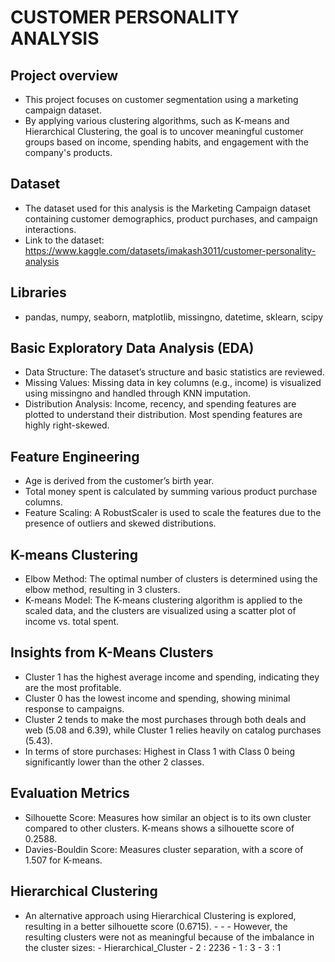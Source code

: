 # CUSTOMER PERSONALITY ANALYSIS

## Project overview
- This project focuses on customer segmentation using a marketing campaign dataset. 
- By applying various clustering algorithms, such as K-means and Hierarchical Clustering, the goal is to uncover meaningful customer groups based on income, spending habits, and engagement with the company's products.

## Dataset
- The dataset used for this analysis is the Marketing Campaign dataset containing customer demographics, product purchases, and campaign interactions.
- Link to the dataset: https://www.kaggle.com/datasets/imakash3011/customer-personality-analysis

## Libraries
- pandas, numpy, seaborn, matplotlib, missingno, datetime, sklearn, scipy

## Basic Exploratory Data Analysis (EDA)
- Data Structure: The dataset’s structure and basic statistics are reviewed.
- Missing Values: Missing data in key columns (e.g., income) is visualized using missingno and handled through KNN imputation.
- Distribution Analysis: Income, recency, and spending features are plotted to understand their distribution. Most spending features are highly right-skewed.

## Feature Engineering
- Age is derived from the customer’s birth year.
- Total money spent is calculated by summing various product purchase columns.
- Feature Scaling: A RobustScaler is used to scale the features due to the presence of outliers and skewed distributions.

## K-means Clustering
- Elbow Method: The optimal number of clusters is determined using the elbow method, resulting in 3 clusters.
- K-means Model: The K-means clustering algorithm is applied to the scaled data, and the clusters are visualized using a scatter plot of income vs. total spent.

## Insights from K-Means Clusters
- Cluster 1 has the highest average income and spending, indicating they are the most profitable.
-  Cluster 0 has the lowest income and spending, showing minimal response to campaigns.
- Cluster 2 tends to make the most purchases through both deals and web (5.08 and 6.39), while Cluster 1 relies heavily on catalog purchases (5.43).
- In terms of store purchases: Highest in Class 1 with Class 0 being significantly lower than the other 2 classes.

## Evaluation Metrics
- Silhouette Score: Measures how similar an object is to its own cluster compared to other clusters. K-means shows a silhouette score of 0.2588.
- Davies-Bouldin Score: Measures cluster separation, with a score of 1.507 for K-means.

## Hierarchical Clustering
- An alternative approach using Hierarchical Clustering is explored, resulting in a better silhouette score (0.6715). - - - However, the resulting clusters were not as meaningful because of the imbalance in the cluster sizes: 
        - Hierarchical_Cluster
               - 2 : 2236
               - 1 : 3
               - 3 : 1

